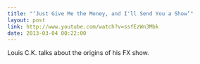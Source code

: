 ```yaml
---
title: "‘Just Give Me the Money, and I'll Send You a Show’"
layout: post
link: http://www.youtube.com/watch?v=ssfEzWn3Mbk
date: 2013-03-04 00:22:00
---
```


Louis C.K. talks about the origins of his FX show.